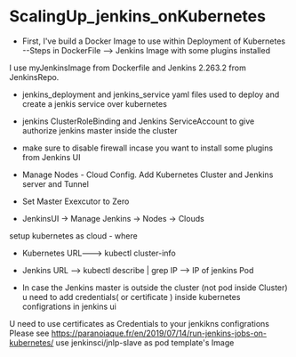 # ScalingUp_jenkins_onKubernetes

* First, I've build a Docker Image to use within Deployment of Kubernetes
--Steps in DockerFile --> Jenkins Image with some plugins installed 

I use myJenkinsImage from Dockerfile and Jenkins 2.263.2 from JenkinsRepo. 

* jenkins_deployment and jenkins_service yaml files used to deploy and create a jenkis service over kubernetes

* jenkins ClusterRoleBinding and Jenkins ServiceAccount to give authorize jenkins master inside the cluster

* make sure to disable firewall incase you want to install some plugins from Jenkins UI

* Manage Nodes - Cloud Config. 
  Add Kubernetes Cluster and Jenkins server and Tunnel


* Set Master Exexcutor to Zero

* JenkinsUI -> Manage Jenkins -> Nodes -> Clouds 

setup kubernetes as cloud - where
 * Kubernetes URL---> kubectl cluster-info 
 * Jenkins URL --> kubectl describe <JenkinsPod> | grep IP  --> IP of jenkins Pod



* In case the Jenkins master is outside the cluster (not pod inside Cluster)
	u need to add credentials( or certificate ) inside kubernetes configrations in jenkins ui

U need to use certificates as Credentials to your jenkikns configrations
Please see https://paranoiaque.fr/en/2019/07/14/run-jenkins-jobs-on-kubernetes/
use jenkinsci/jnlp-slave as pod template's Image
